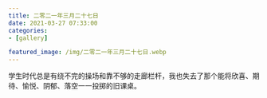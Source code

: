 ```yaml
---
title: 二零二一年三月二十七日
date: 2021-03-27 07:33:00
categories:
- [gallery]

featured_image: /img/二零二一年三月二十七日.webp
---
```


学生时代总是有绕不完的操场和靠不够的走廊栏杆，我也失去了那个能将欣喜、期待、愉悦、阴郁、落空一一投掷的旧课桌。
